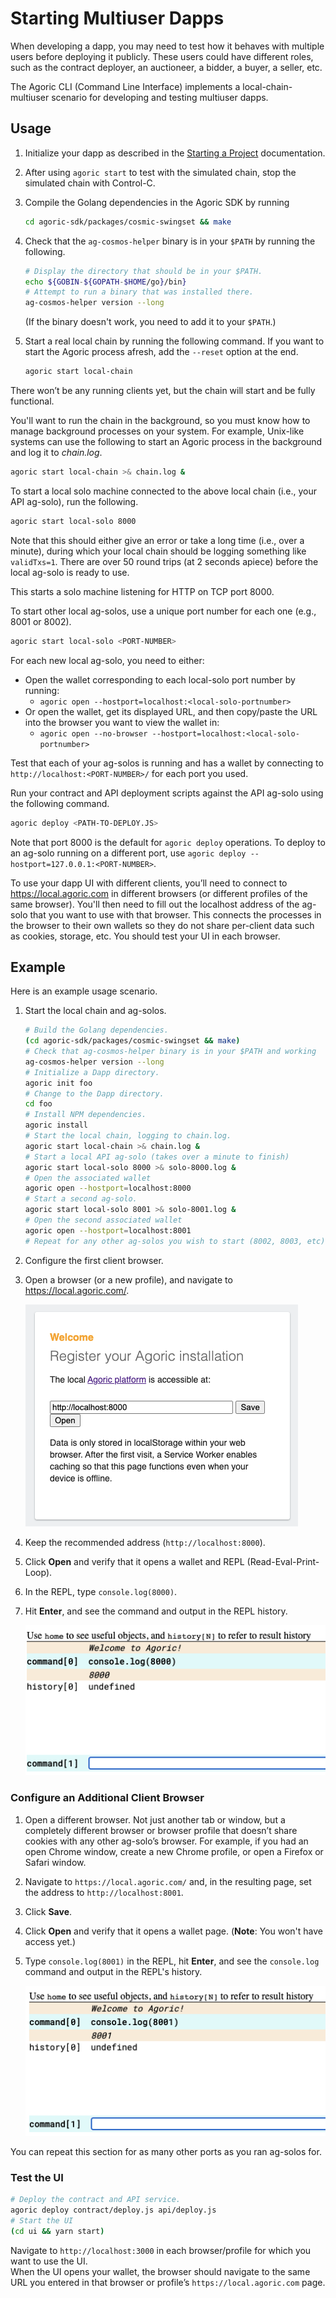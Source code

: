 # Starting Multiuser Dapps

When developing a dapp, you may need to test how it behaves with multiple users before deploying it publicly. These users could have different roles, such as the contract deployer, an auctioneer, a bidder, a buyer, a seller, etc. 

The Agoric CLI (Command Line Interface) implements a local-chain-multiuser scenario for developing and testing multiuser dapps.

## Usage

1. Initialize your dapp as described in the [Starting a Project](../getting-started/start-a-project) documentation. 
2. After using `agoric start` to test with the simulated chain, stop the simulated chain with Control-C.
3. Compile the Golang dependencies in the Agoric SDK by running

	```sh
	cd agoric-sdk/packages/cosmic-swingset && make
	```
4. Check that the `ag-cosmos-helper` binary is in your `$PATH` by running the following. 

	```sh
	# Display the directory that should be in your $PATH.
	echo ${GOBIN-${GOPATH-$HOME/go}/bin}
	# Attempt to run a binary that was installed there.
    ag-cosmos-helper version --long
	```
	(If the binary doesn't work, you need to add it to your `$PATH`.)
5. Start a real local chain by running the following command. If you want to start the Agoric process afresh, add the `--reset` option at the end.

	```sh
	agoric start local-chain
	```

There won’t be any running clients yet, but the chain will start and be fully functional.

You'll want to run the chain in the background, so you must know how to manage background processes on your system.  For example, Unix-like systems can use the following to start an Agoric process in the background and log it to *chain.log*.

```sh
agoric start local-chain >& chain.log &
```
To start a local solo machine connected to the above local chain (i.e., your API ag-solo), run the following.

```sh
agoric start local-solo 8000
```
Note that this should either give an error or take a long time (i.e., over a minute), during which your local chain should be logging something like `validTxs=1`. There are over 50 round trips (at 2 seconds apiece) before the local ag-solo is ready to use.

This starts a solo machine listening for HTTP on TCP port 8000.

To start other local ag-solos, use a unique port number for each one (e.g., 8001 or 8002).

```sh
agoric start local-solo <PORT-NUMBER>
```
For each new local ag-solo, you need to either:
- Open the wallet corresponding to each local-solo port number by running:
  - `agoric open --hostport=localhost:<local-solo-portnumber>`
- Or open the wallet, get its displayed URL, and then copy/paste the URL into the browser you want to
  view the wallet in:
  - `agoric open --no-browser --hostport=localhost:<local-solo-portnumber>` 

Test that each of your ag-solos is running and has a wallet by connecting to `http://localhost:<PORT-NUMBER>/` for each port you used.

Run your contract and API deployment scripts against the API ag-solo using the following command.

```sh
agoric deploy <PATH-TO-DEPLOY.JS>
```

Note that port 8000 is the default for `agoric deploy` operations. To deploy to an ag-solo running on a different port, use `agoric deploy --hostport=127.0.0.1:<PORT-NUMBER>`.

To use your dapp UI with different clients, you’ll need to connect to https://local.agoric.com in different browsers (or different profiles of the same browser). You'll then need to fill out the localhost address of the ag-solo that you want to use with that browser. This connects the processes in the browser to their own wallets so they do not share per-client data such as cookies, storage, etc. You should test your UI in each browser.

## Example

Here is an example usage scenario.

1. Start the local chain and ag-solos.

	```sh
	# Build the Golang dependencies.
	(cd agoric-sdk/packages/cosmic-swingset && make)
	# Check that ag-cosmos-helper binary is in your $PATH and working
	ag-cosmos-helper version --long
	# Initialize a Dapp directory.
	agoric init foo
	# Change to the Dapp directory.
	cd foo
	# Install NPM dependencies.
	agoric install
	# Start the local chain, logging to chain.log.
	agoric start local-chain >& chain.log &
	# Start a local API ag-solo (takes over a minute to finish)
	agoric start local-solo 8000 >& solo-8000.log &
	# Open the associated wallet
	agoric open --hostport=localhost:8000
	# Start a second ag-solo.
	agoric start local-solo 8001 >& solo-8001.log &
	# Open the second associated wallet
	agoric open --hostport=localhost:8001
	# Repeat for any other ag-solos you wish to start (8002, 8003, etc)
	```
2. Configure the first client browser.
3. Open a browser (or a new profile), and navigate to https://local.agoric.com/.

	![Agoric Registration](./assets/Agoric-Registration.png)
4. Keep the recommended address (`http://localhost:8000`).
5. Click **Open** and verify that it opens a wallet and REPL (Read-Eval-Print-Loop).  
6. In the REPL, type `console.log(8000)`.
7. Hit **Enter**, and see the command and output in the REPL history.

	![REPL](./assets/REPL-1.png)

### Configure an Additional Client Browser

1. Open a different browser. Not just another tab or window, but a completely different browser or browser profile that doesn’t share cookies with any other ag-solo’s browser. For example, if you had an open Chrome window, create a new Chrome profile, or open a Firefox or Safari window. 
2. Navigate to `https://local.agoric.com/` and, in the resulting page, set the address to `http://localhost:8001`.
3. Click **Save**.
4. Click **Open** and verify that it opens a wallet page. (**Note**: You won't have access yet.)
5. Type `console.log(8001)` in the REPL, hit **Enter**, and see the `console.log` command and output in the REPL's history.

	![REPL](./assets/REPL-2.png)

You can repeat this section for as many other ports as you ran ag-solos for.

### Test the UI

```sh
# Deploy the contract and API service.
agoric deploy contract/deploy.js api/deploy.js
# Start the UI
(cd ui && yarn start)
```

Navigate to `http://localhost:3000` in each browser/profile for which you want to use the UI.  
When the UI opens your wallet, the browser should navigate to the same URL you entered in that browser
or profile’s `https://local.agoric.com` page.
